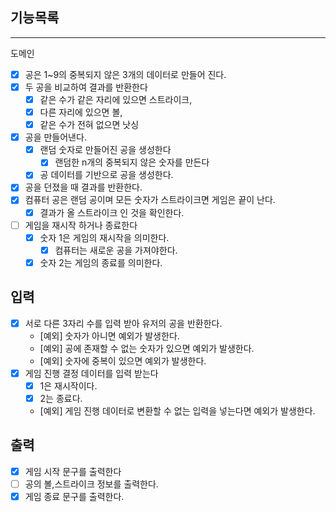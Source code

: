 ## 기능목록

---
도메인
- [x] 공은 1~9의 중복되지 않은 3개의 데이터로 만들어 진다.
- [x] 두 공을 비교하여 결과를 반환한다
  - [x] 같은 수가 같은 자리에 있으면 스트라이크,
  - [x] 다른 자리에 있으면 볼,
  - [x] 같은 수가 전혀 없으면 낫싱
- [x] 공을 만들어낸다.
  - [x] 랜덤 숫자로 만들어진 공을 생성한다
    - [x] 랜덤한 n개의 중복되지 않은 숫자를 만든다
  - [x] 공 데이터를 기반으로 공을 생성한다.
- [x] 공을 던졌을 때 결과를 반환한다.
- [x] 컴퓨터 공은 랜덤 공이며 모든 숫자가 스트라이크면 게임은 끝이 난다.
  - [x] 결과가 올 스트라이크 인 것을 확인한다.
- [ ] 게임을 재시작 하거나 종료한다
  - [x] 숫자 1은 게임의 재시작을 의미한다.
    - [x] 컴퓨터는 새로운 공을 가져야한다.
  - [x] 숫자 2는 게임의 종료를 의미한다.

## 입력
- [x] 서로 다른 3자리 수를 입력 받아 유저의 공을 반환한다.
  - [예외] 숫자가 아니면 예외가 발생한다.
  - [예외] 공에 존재할 수 없는 숫자가 있으면 예외가 발생한다.
  - [예외] 숫자에 중복이 있으면 예외가 발생한다.
- [x] 게임 진행 결정 데이터를 입력 받는다
  - [x] 1은 재시작이다.
  - [x] 2는 종료다.
  - [예외] 게임 진행 데이터로 변환할 수 없는 입력을 넣는다면 예외가 발생한다.

## 출력
- [x] 게임 시작 문구를 출력한다
- [ ] 공의 볼,스트라이크 정보를 출력한다.
- [x] 게임 종료 문구를 출력한다.